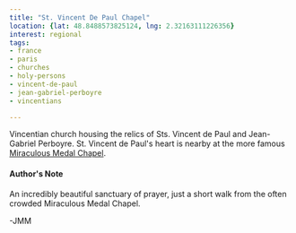 ```yaml
---
title: "St. Vincent De Paul Chapel"
location: {lat: 48.8488573825124, lng: 2.32163111226356}
interest: regional
tags:
- france
- paris
- churches
- holy-persons
- vincent-de-paul
- jean-gabriel-perboyre
- vincentians

---
```



Vincentian church housing the relics of Sts. Vincent de Paul and Jean-Gabriel Perboyre.  St. Vincent de Paul's heart is nearby at the more famous [Miraculous Medal Chapel](/places/fr-paris-chapel-of-our-lady-of-the-miraculous-medal).

#### Author's Note

An incredibly beautiful sanctuary of prayer, just a short walk from the often crowded Miraculous Medal Chapel.

-JMM




